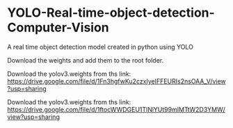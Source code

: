 # YOLO-Real-time-object-detection-Computer-Vision
A real time object detection model created in python using YOLO 

Download the weights and add them to the root folder.

Download the yolov3.weights from ths link: 
https://drive.google.com/file/d/1Fn3hgfwKu2czxIyeIFFEURIs2nsOAA_V/view?usp=sharing

Download the yolov3.weights from ths link: 
https://drive.google.com/file/d/1ftocWWDGEU1TlNlYUt99mIMTtW2D3YMW/view?usp=sharing
